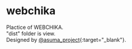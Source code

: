 # webchika
Plactice of WEBCHIKA.  
"dist" folder is view.  
Designed by [@asuma_project](https://twitter.com/asuma_project){:target="_blank"}.
